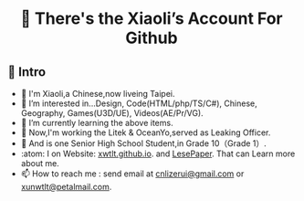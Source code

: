<h1 align = "center">👋 There's the Xiaoli’s Account For Github</h1>

## :dog: Intro

- 🔨 I'm Xiaoli,a Chinese,now liveing Taipei.
- 👀 I’m interested in...Design, Code(HTML/php/TS/C#), Chinese, Geography, Games(U3D/UE), Videos(AE/Pr/VG).
- 🌱 I’m currently learning the above items.
- 🧧 Now,I'm working the Litek & OceanYo,served as Leaking Officer.<br>
- 🧊 And is one Senior High School Student,in Grade 10（Grade 1）.
- :atom: I on Website: [xwtlt.github.io](http://xwtlt.github.io). and [LesePaper](http://p.licn.eu.org). That can Learn more about me.
- 📫 How to reach me : send email at [cnlizerui@gmail.com](mailto:cnlizerui@gmail.com) or [xunwtlt@petalmail.com](mailto:xunwtlt@petalmail.com).


